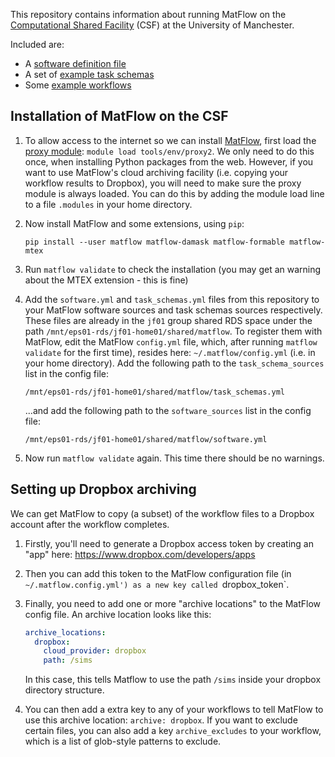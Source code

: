 This repository contains information about running MatFlow on the [Computational Shared Facility](http://ri.itservices.manchester.ac.uk/csf3/) (CSF) at the University of Manchester.

Included are:
- A [software definition file](https://github.com/LightForm-group/UoM-CSF-matflow/blob/master/software.yml)
- A set of [example task schemas](https://github.com/LightForm-group/UoM-CSF-matflow/blob/master/task_schemas.yml)
- Some [example workflows](https://github.com/LightForm-group/UoM-CSF-matflow/tree/master/workflows)

## Installation of MatFlow on the CSF

1. To allow access to the internet so we can install [MatFlow](https://github.com/LightForm-group/matflow), first load the [proxy module](http://ri.itservices.manchester.ac.uk/csf3/software/tools/proxy/): `module load tools/env/proxy2`. We only need to do this once, when installing Python packages from the web. However, if you want to use MatFlow's cloud archiving facility (i.e. copying your workflow results to Dropbox), you will need to make sure the proxy module is always loaded. You can do this by adding the module load line to a file `.modules` in your home directory.
2. Now install MatFlow and some extensions, using `pip`: 
    
    `pip install --user matflow matflow-damask matflow-formable matflow-mtex`

3. Run `matflow validate` to check the installation (you may get an warning about the MTEX extension - this is fine)

4. Add the `software.yml` and `task_schemas.yml` files from this repository to your MatFlow software sources and task schemas sources respectively. These files are already in the `jf01` group shared RDS space under the path `/mnt/eps01-rds/jf01-home01/shared/matflow`. To register them with MatFlow, edit the MatFlow `config.yml` file, which, after running `matflow validate` for the first time), resides here: `~/.matflow/config.yml` (i.e. in your home directory). Add the following path to the `task_schema_sources` list in the config file:

    `/mnt/eps01-rds/jf01-home01/shared/matflow/task_schemas.yml`

    ...and add the following path to the `software_sources` list in the config file:

    `/mnt/eps01-rds/jf01-home01/shared/matflow/software.yml`
    
5. Now run `matflow validate` again. This time there should be no warnings.

## Setting up Dropbox archiving

We can get MatFlow to copy (a subset) of the workflow files to a Dropbox account after the workflow completes. 

1. Firstly, you'll need to generate a Dropbox access token by creating an "app" here: https://www.dropbox.com/developers/apps
2. Then you can add this token to the MatFlow configuration file (in `~/.matflow.config.yml') as a new key called `dropbox_token`.
3. Finally, you need to add one or more "archive locations" to the MatFlow config file. An archive location looks like this:

    ```yaml
    archive_locations:
      dropbox:
        cloud_provider: dropbox
        path: /sims
    ```
    In this case, this tells Matflow to use the path `/sims` inside your dropbox directory structure.
4. You can then add a extra key to any of your workflows to tell MatFlow to use this archive location: `archive: dropbox`. If you want to exclude certain files, you can also add a key `archive_excludes` to your workflow, which is a list of glob-style patterns to exclude.

